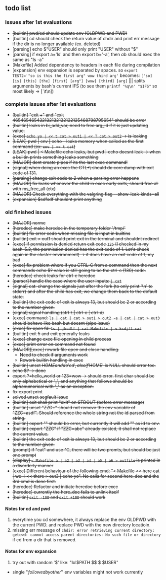 
## todo list

### Issues after 1st evaluations
- ~~[builtin] pwd/cd should update env (OLDPWD and PWD)~~
- [builtin] cd should check the return value of chdir and print err message if the dir is no longer available (ex. deleted)
- [parsing] echo $"USER" should only print "USER" without "$"
- [parsing] if export a='ls' and then export b='-a', then $a$b should exec the same as "ls -a"
- [Makefile] Added dependency to headers in each file during compilation
- [expansion] env expansion is separated by spaces. so `export TEST2='"so is this the first arg" wow third arg'` becomes: `["so] [is] [this] [the] [first] [arg"] [wow] [third] [arg]` ||| splits arguments by bash's current IFS (to see them `printf '%q\n' "$IFS"` so most likely -> [ \t\n])

### complete issues after 1st evaluations
- ~~[builtin] "exit +" and "exit 465465465432132132132132135468798795654" should be error~~
- ~~[builtin] leaks in bi_add_var, need to free arg_id if it is just updating value.~~
- ~~[exec] `echo yo | << t cat > out1 | << T cat > out2` -> is leaking~~
- ~~[LEAK] pwd | env | echo - leaks memory when called as the first command (ex: `env | << t cat`)~~
- ~~[LEAK] pwd | < Makefile echo leaks, but pwd | echo doesnt leak -> when a builtin prints something leaks something~~
- ~~[MAJOR] dont create pipes if its the last exec command!~~
- ~~[signal] when doing an exec the CTL+\ should do core dump with exit code of 131.~~
- ~~[parsing] change exit code to 2 when a parsing error happens~~
- ~~[MAJOR] fix leaks whenever the child in exec early exits, should free all with ms_free_all (ctx)~~
- ~~[MAJOR] Check everything with the valgring flag --show-leak-kinds=all~~
- ~~[expansion] $sdfsdf shouldnt print anything~~

### old finished issues
- ~~[MAJOR] norme~~
- ~~[heredoc] make heredoc in the temporary folder '/tmp/'~~
- ~~[builtin] fix error code when missing file is input in builtins~~
- ~~[builtin] exit > out1 should print exit in the terminal and shouldnt redirect~~
- ~~[exec] if permission is denied return exit code `126` (I checked in my bash-5.2, the permission denied has the exit code of 1. Let's check again in the cluster environment) -> it does have an exit code of 1, my bad~~
- ~~[exec] fix problem where if you CTRL-C from a command then the next commands echo $? value is still going to be the ctrl-c (130) code.~~
- ~~[heredoc] check leaks for ctrl-c heredoc~~
- ~~[parser] handle the case where the user inputs: `| cat`~~
- ~~[signal] cat: change the signals just after the fork (to only print '\n' to stderr) and after the child has exit, we change them back to the default state.~~
- ~~[builtin] the exit code of exit is always 13, but should be 2 or according to the number given.~~
- ~~[signal] signal handling (ctrl-\ | ctrl-c | ctrl-d)~~
- ~~[exec] command: `ls | cat | cat > out1 > out2 -e | cat | cat > out3` should behave like bash but doesnt (pipe issue)~~
- ~~[exec] fix open fd: `ls | jksdlf | cat Makefile | < ksdjfl cat`~~
- ~~[builtin] exit 5 and exit generally leaks~~
- ~~[exec] change exec file opening in child process~~
- ~~[exec] print error on command not found~~
- ~~[MAJOR][exec] rework file open and close handling.~~
	- ~~Need to check if arguments work~~
	- ~~Rework builtin handling in exec~~
- ~~[builtin] unset $HOME and do 'cd', also if '$HOME' is NULL should error too.~~
- ~~echo $? -> done~~
- ~~export ?=hello_world or 123=wow -> should error. first char should be only alphabetical or '\_', and anything that follows should be alphanumerical with '\_' as an exception.~~
- ~~fix export print~~
- ~~solved unset segfault issue~~
- ~~[builtin] exit shall print "exit" on STDOUT (before error message)~~
- ~~[builtin] unset "ZZC=" should not remove the env variable of "ZZC=asdf". Should reference the whole string not the id parsed from string.~~
- ~~[builtin] export "" should be error, but currently it will add "" as id to env.~~
- ~~[builtin] export "ZZC" if "ZZC=abc" already existed, it shall not replace the current value.~~
- ~~[builtin] the exit code of exit is always 13, but should be 2 or according to the number given.~~
- ~~[prompt] if "cat" and use ^C, there will be two promts, but should be just one prompt~~
- ~~[display] `< Makefile a | a2 | a3 | a4 | a5 | a6 > outfile` is printed in a disorderly manner~~
- ~~[exec] Different behaviour of the following cmd: "< Makefile << here cat | wc -l << there > out3 | echo yo". No calls for second here_doc and the 3rd cmd is done first.~~
- ~~[heredoc] Refactor and initiate heredoc before exec~~
- ~~[heredoc] currently the here_doc fails to unlink itself~~
- ~~[builtin] `exit -100` and `exit +100` should work~~


#### Notes for cd and pwd

1. everytime you cd somewhere, it always replace the env OLDPWD with the current PWD. and replace PWD with the new directory locatioin.
2. missing err message of ```chdir: error retrieving current directory: getcwd: cannot access parent directories: No such file or directory``` if cd from a dir that is removed.

#### Notes for env expansion

1. try out with random '$' like: "lol$PATH $$ $ $USER"
- single '$' followed by other '$' env variables might not work currently
